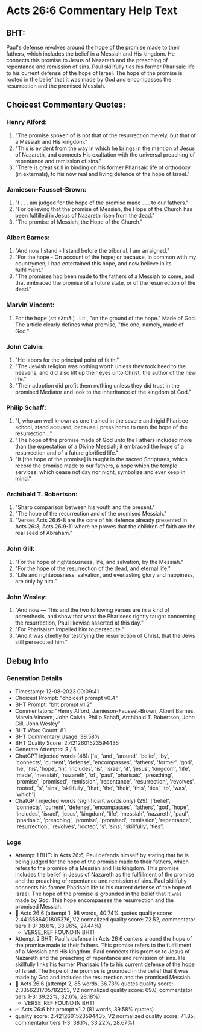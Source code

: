 # Acts 26:6 Commentary Help Text

## BHT:
Paul's defense revolves around the hope of the promise made to their fathers, which includes the belief in a Messiah and His kingdom. He connects this promise to Jesus of Nazareth and the preaching of repentance and remission of sins. Paul skillfully ties his former Pharisaic life to his current defense of the hope of Israel. The hope of the promise is rooted in the belief that it was made by God and encompasses the resurrection and the promised Messiah.

## Choicest Commentary Quotes:
### Henry Alford:
1. "The promise spoken of is not that of the resurrection merely, but that of a Messiah and His kingdom."
2. "This is evident from the way in which he brings in the mention of Jesus of Nazareth, and connects His exaltation with the universal preaching of repentance and remission of sins."
3. "There is great skill in binding on his former Pharisaic life of orthodoxy (in externals), to his now real and living defence of the hope of Israel."

### Jamieson-Fausset-Brown:
1. "I . . . am judged for the hope of the promise made . . . to our fathers." 
2. "For believing that the promise of Messiah, the Hope of the Church has been fulfilled in Jesus of Nazareth risen from the dead." 
3. "The promise of Messiah, the Hope of the Church."

### Albert Barnes:
1. "And now I stand - I stand before the tribunal. I am arraigned."
2. "For the hope - On account of the hope; or because, in common with my countrymen, I had entertained this hope, and now believe in its fulfillment."
3. "The promises had been made to the fathers of a Messiah to come, and that embraced the promise of a future state, or of the resurrection of the dead."

### Marvin Vincent:
1. For the hope [επ ελπιδι] . Lit., "on the ground of the hope." 
Made of God. The article clearly defines what promise, "the one, namely, made of God."


### John Calvin:
1. "He labors for the principal point of faith."
2. "The Jewish religion was nothing worth unless they took heed to the heavens, and did also lift up their eyes unto Christ, the author of the new life."
3. "Their adoption did profit them nothing unless they did trust in the promised Mediator and look to the inheritance of the kingdom of God."

### Philip Schaff:
1. "I, who am well known as one trained in the severe and rigid Pharisee school, stand accused, because I press home to men the hope of the resurrection..."
2. "The hope of the promise made of God unto the Fathers included more than the expectation of a Divine Messiah; it embraced the hope of a resurrection and of a future glorified life."
3. "It [the hope of the promise] is taught in the sacred Scriptures, which record the promise made to our fathers, a hope which the temple services, which cease not day nor night, symbolize and ever keep in mind."

### Archibald T. Robertson:
1. "Sharp comparison between his youth and the present."
2. "The hope of the resurrection and of the promised Messiah."
3. "Verses Acts 26:6-8 are the core of his defence already presented in Acts 26:3; Acts 26:9-11 where he proves that the children of faith are the real seed of Abraham."

### John Gill:
1. "For the hope of righteousness, life, and salvation, by the Messiah." 
2. "For the hope of the resurrection of the dead, and eternal life."
3. "Life and righteousness, salvation, and everlasting glory and happiness, are only by him."

### John Wesley:
1. "And now — This and the two following verses are in a kind of parenthesis, and show that what the Pharisees rightly taught concerning the resurrection, Paul likewise asserted at this day." 
2. "For Pharisaism impelled him to persecute." 
3. "And it was chiefly for testifying the resurrection of Christ, that the Jews still persecuted him."


## Debug Info
### Generation Details
- Timestamp: 12-08-2023 00:09:41
- Choicest Prompt: "choicest prompt v0.4"
- BHT Prompt: "bht prompt v1.2"
- Commentators: "Henry Alford, Jamieson-Fausset-Brown, Albert Barnes, Marvin Vincent, John Calvin, Philip Schaff, Archibald T. Robertson, John Gill, John Wesley"
- BHT Word Count: 81
- BHT Commentary Usage: 39.58%
- BHT Quality Score: 2.4212601523594435
- Generate Attempts: 3 / 5
- ChatGPT injected words (48):
	['a', 'and', 'around', 'belief', 'by', 'connects', 'current', 'defense', 'encompasses', 'fathers', 'former', 'god', 'he', 'his', 'hope', 'in', 'includes', 'is', 'israel', 'it', 'jesus', 'kingdom', 'life', 'made', 'messiah', 'nazareth', 'of', 'paul', 'pharisaic', 'preaching', 'promise', 'promised', 'remission', 'repentance', 'resurrection', 'revolves', 'rooted', 's', 'sins', 'skillfully', 'that', 'the', 'their', 'this', 'ties', 'to', 'was', 'which']
- ChatGPT injected words (significant words only) (29):
	['belief', 'connects', 'current', 'defense', 'encompasses', 'fathers', 'god', 'hope', 'includes', 'israel', 'jesus', 'kingdom', 'life', 'messiah', 'nazareth', 'paul', 'pharisaic', 'preaching', 'promise', 'promised', 'remission', 'repentance', 'resurrection', 'revolves', 'rooted', 's', 'sins', 'skillfully', 'ties']

### Logs
- Attempt 1 BHT: In Acts 26:6, Paul defends himself by stating that he is being judged for the hope of the promise made to their fathers, which refers to the promise of a Messiah and His kingdom. This promise includes the belief in Jesus of Nazareth as the fulfillment of the promise and the preaching of repentance and remission of sins. Paul skillfully connects his former Pharisaic life to his current defense of the hope of Israel. The hope of the promise is grounded in the belief that it was made by God. This hope encompasses the resurrection and the promised Messiah.
- 🔄 Acts 26:6 (attempt 1, 98 words, 40.74% quotes quality score: 2.4415586401805376, V2 normalized quality score: 72.52, commentator tiers 1-3: 38.6%, 33.96%, 27.44%) 
	- VERSE_REF FOUND IN BHT!
- Attempt 2 BHT: Paul's defense in Acts 26:6 centers around the hope of the promise made to their fathers. This promise refers to the fulfillment of a Messiah and His kingdom. Paul connects this promise to Jesus of Nazareth and the preaching of repentance and remission of sins. He skillfully links his former Pharisaic life to his current defense of the hope of Israel. The hope of the promise is grounded in the belief that it was made by God and includes the resurrection and the promised Messiah.
- 🔄 Acts 26:6 (attempt 2, 85 words, 36.73% quotes quality score: 2.3356231705782253, V2 normalized quality score: 69.0, commentator tiers 1-3: 39.22%, 32.6%, 28.18%) 
	- VERSE_REF FOUND IN BHT!
- ✅ Acts 26:6 bht prompt v1.2 (81 words, 39.58% quotes)
- quality score: 2.4212601523594435, V2 normalized quality score: 71.85, commentator tiers 1-3: 38.1%, 33.22%, 28.67%)